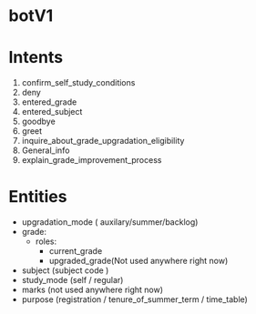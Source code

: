 # botV1

# Intents 
  1. confirm_self_study_conditions 
  2. deny
  3. entered_grade
  4. entered_subject
  5. goodbye
  6.  greet
  7. inquire_about_grade_upgradation_eligibility
  8. General_info
  9. explain_grade_improvement_process

# Entities 
  - upgradation_mode ( auxilary/summer/backlog)
  - grade:
      - roles:
        - current_grade
        - upgraded_grade(Not used anywhere right now)
  - subject (subject code )
  - study_mode (self / regular)
  - marks (not used anywhere right now)
  - purpose (registration / tenure_of_summer_term / time_table)
